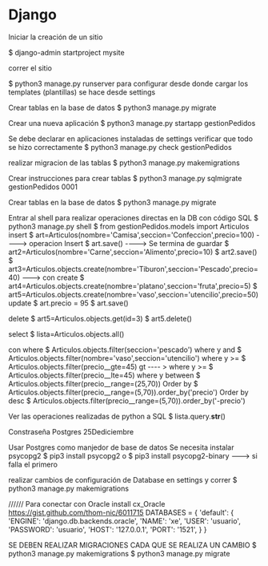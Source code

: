 # Django
Iniciar la creación de un sitio 

$ django-admin startproject mysite

correr el sitio

$ python3 manage.py runserver
para configurar desde donde cargar los templates (plantillas) se hace desde settings


Crear tablas en la base de datos
$ python3 manage.py migrate

Crear una nueva aplicación 
$ python3 manage.py startapp gestionPedidos

Se debe declarar en aplicaciones instaladas de settings
verificar que todo se hizo correctamente 
$ python3 manage.py check gestionPedidos

realizar migracion de las tablas
$ python3 manage.py makemigrations

Crear instrucciones para crear tablas 
$ python3 manage.py sqlmigrate gestionPedidos 0001

Crear tablas en la base de datos
$ python3 manage.py migrate

Entrar al shell para realizar operaciones directas en la DB con código SQL
$ python3 manage.py shell
$ from gestionPedidos.models import Articulos  
insert
$ art=Articulos(nombre='Camisa',seccion='Confeccion',precio=100)  ----> operacion Insert
$ art.save()   ----> Se termina de guardar 
$ art2=Articulos(nombre='Carne',seccion='Alimento',precio=10) 
$ art2.save() 
$ art3=Articulos.objects.create(nombre='Tiburon',seccion='Pescado',precio=40) ---> con create
$ art4=Articulos.objects.create(nombre='platano',seccion='fruta',precio=5)
$ art5=Articulos.objects.create(nombre='vaso',seccion='utencilio',precio=50)
update
$ art.precio = 95
$ art.save() 

delete
$ art5=Articulos.objects.get(id=3)
$ art5.delete()

select
$ lista=Articulos.objects.all()

con where
$ Articulos.objects.filter(seccion='pescado')
where y and
$ Articulos.objects.filter(nombre='vaso',seccion='utencilio') 
where y >=
$ Articulos.objects.filter(precio__gte=45)
gt ---- >
where y >=
$ Articulos.objects.filter(precio__lte=45)
where y between
$ Articulos.objects.filter(precio__range=(25,70))
Order by
$ Articulos.objects.filter(precio__range=(5,70)).order_by('precio')
Order by   desc
$ Articulos.objects.filter(precio__range=(5,70)).order_by('-precio')


Ver las operaciones realizadas de python a SQL
$ lista.query.__str__() 

Constraseña Postgres 25Dediciembre

Usar Postgres como manjedor de base de datos
Se necesita instalar psycopg2
$ pip3 install psycopg2
o 
$ pip3 install psycopg2-binary ---> si falla el primero

realizar cambios de configuración de Database en settings y correr 
$ python3 manage.py makemigrations


//////
Para conectar con Oracle 
install cx_Oracle
https://gist.github.com/thom-nic/6011715 
DATABASES = {
    'default': {
        'ENGINE': 'django.db.backends.oracle',
        'NAME': 'xe',
        'USER': 'usuario',
        'PASSWORD': 'usuario',
        'HOST': '127.0.0.1',
        'PORT': '1521',
    }
}

SE DEBEN REALIZAR MIGRACIONES CADA QUE SE REALIZA UN CAMBIO
$ python3 manage.py makemigrations
$ python3 manage.py migrate